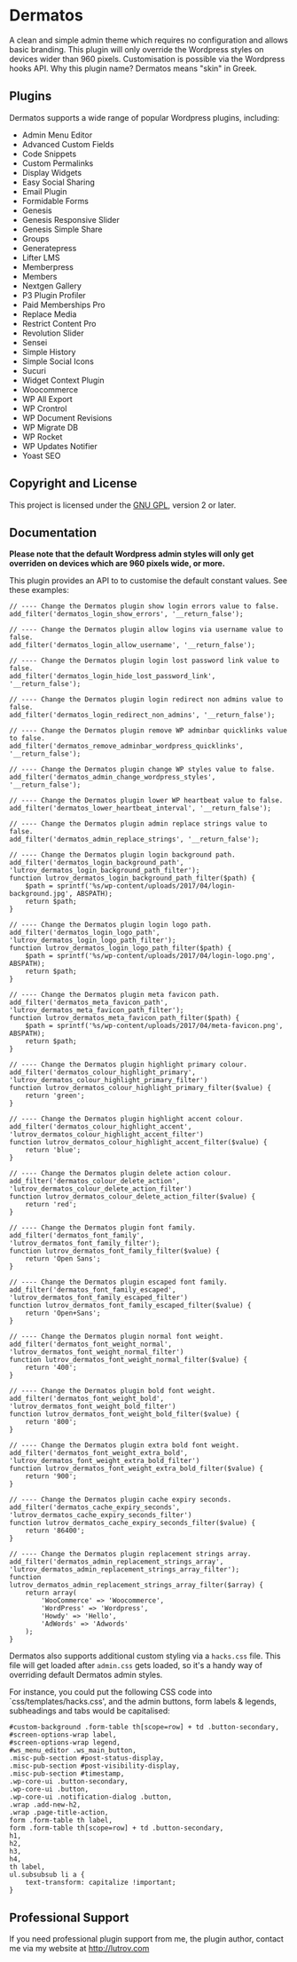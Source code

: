 # Dermatos

A clean and simple admin theme which requires no configuration and allows basic branding. This plugin will only override the Wordpress styles on devices wider than 960 pixels. Customisation is possible via the Wordpress hooks API. Why this plugin name? Dermatos means "skin" in Greek.

## Plugins

Dermatos supports a wide range of popular Wordpress plugins, including:

* Admin Menu Editor
* Advanced Custom Fields
* Code Snippets
* Custom Permalinks
* Display Widgets
* Easy Social Sharing
* Email Plugin
* Formidable Forms
* Genesis
* Genesis Responsive Slider
* Genesis Simple Share
* Groups
* Generatepress
* Lifter LMS
* Memberpress
* Members
* Nextgen Gallery
* P3 Plugin Profiler
* Paid Memberships Pro
* Replace Media
* Restrict Content Pro
* Revolution Slider
* Sensei
* Simple History
* Simple Social Icons
* Sucuri
* Widget Context Plugin
* Woocommerce
* WP All Export
* WP Crontrol
* WP Document Revisions
* WP Migrate DB
* WP Rocket
* WP Updates Notifier
* Yoast SEO

## Copyright and License

This project is licensed under the [GNU GPL](http://www.gnu.org/licenses/old-licenses/gpl-2.0.html), version 2 or later.

## Documentation

__Please note that the default Wordpress admin styles will only get overriden on devices which are 960 pixels wide, or more.__

This plugin provides an API to to customise the default constant values. See these examples:

	// ---- Change the Dermatos plugin show login errors value to false.
	add_filter('dermatos_login_show_errors', '__return_false');

	// ---- Change the Dermatos plugin allow logins via username value to false.
	add_filter('dermatos_login_allow_username', '__return_false');

	// ---- Change the Dermatos plugin login lost password link value to false.
	add_filter('dermatos_login_hide_lost_password_link', '__return_false');

	// ---- Change the Dermatos plugin login redirect non admins value to false.
	add_filter('dermatos_login_redirect_non_admins', '__return_false');

	// ---- Change the Dermatos plugin remove WP adminbar quicklinks value to false.
	add_filter('dermatos_remove_adminbar_wordpress_quicklinks', '__return_false');

	// ---- Change the Dermatos plugin change WP styles value to false.
	add_filter('dermatos_admin_change_wordpress_styles', '__return_false');

	// ---- Change the Dermatos plugin lower WP heartbeat value to false.
	add_filter('dermatos_lower_heartbeat_interval', '__return_false');

	// ---- Change the Dermatos plugin admin replace strings value to false.
	add_filter('dermatos_admin_replace_strings', '__return_false');

	// ---- Change the Dermatos plugin login background path.
	add_filter('dermatos_login_background_path', 'lutrov_dermatos_login_background_path_filter');
	function lutrov_dermatos_login_background_path_filter($path) {
		$path = sprintf('%s/wp-content/uploads/2017/04/login-background.jpg', ABSPATH);
		return $path;
	}

	// ---- Change the Dermatos plugin login logo path.
	add_filter('dermatos_login_logo_path', 'lutrov_dermatos_login_logo_path_filter');
	function lutrov_dermatos_login_logo_path_filter($path) {
		$path = sprintf('%s/wp-content/uploads/2017/04/login-logo.png', ABSPATH);
		return $path;
	}

	// ---- Change the Dermatos plugin meta favicon path.
	add_filter('dermatos_meta_favicon_path', 'lutrov_dermatos_meta_favicon_path_filter');
	function lutrov_dermatos_meta_favicon_path_filter($path) {
		$path = sprintf('%s/wp-content/uploads/2017/04/meta-favicon.png', ABSPATH);
		return $path;
	}

	// ---- Change the Dermatos plugin highlight primary colour.
	add_filter('dermatos_colour_highlight_primary', 'lutrov_dermatos_colour_highlight_primary_filter')
	function lutrov_dermatos_colour_highlight_primary_filter($value) {
		return 'green';
	}

	// ---- Change the Dermatos plugin highlight accent colour.
	add_filter('dermatos_colour_highlight_accent', 'lutrov_dermatos_colour_highlight_accent_filter')
	function lutrov_dermatos_colour_highlight_accent_filter($value) {
		return 'blue';
	}

	// ---- Change the Dermatos plugin delete action colour.
	add_filter('dermatos_colour_delete_action', 'lutrov_dermatos_colour_delete_action_filter')
	function lutrov_dermatos_colour_delete_action_filter($value) {
		return 'red';
	}

	// ---- Change the Dermatos plugin font family.
	add_filter('dermatos_font_family', 'lutrov_dermatos_font_family_filter');
	function lutrov_dermatos_font_family_filter($value) {
		return 'Open Sans';
	}

	// ---- Change the Dermatos plugin escaped font family.
	add_filter('dermatos_font_family_escaped', 'lutrov_dermatos_font_family_escaped_filter')
	function lutrov_dermatos_font_family_escaped_filter($value) {
		return 'Open+Sans';
	}

	// ---- Change the Dermatos plugin normal font weight.	
	add_filter('dermatos_font_weight_normal', 'lutrov_dermatos_font_weight_normal_filter')
	function lutrov_dermatos_font_weight_normal_filter($value) {
		return '400';
	}

	// ---- Change the Dermatos plugin bold font weight.	
	add_filter('dermatos_font_weight_bold', 'lutrov_dermatos_font_weight_bold_filter')
	function lutrov_dermatos_font_weight_bold_filter($value) {
		return '800';
	}

	// ---- Change the Dermatos plugin extra bold font weight.	
	add_filter('dermatos_font_weight_extra_bold', 'lutrov_dermatos_font_weight_extra_bold_filter')
	function lutrov_dermatos_font_weight_extra_bold_filter($value) {
		return '900';
	}

	// ---- Change the Dermatos plugin cache expiry seconds.
	add_filter('dermatos_cache_expiry_seconds', 'lutrov_dermatos_cache_expiry_seconds_filter')
	function lutrov_dermatos_cache_expiry_seconds_filter($value) {
		return '86400';
	}

	// ---- Change the Dermatos plugin replacement strings array.
	add_filter('dermatos_admin_replacement_strings_array', 'lutrov_dermatos_admin_replacement_strings_array_filter');
	function lutrov_dermatos_admin_replacement_strings_array_filter($array) {
		return array(
			'WooCommerce' => 'Woocommerce',
			'WordPress' => 'Wordpress',
			'Howdy' => 'Hello',
			'AdWords' => 'Adwords'
		);
	}

Dermatos also supports additional custom styling via a `hacks.css` file. This file will get loaded after `admin.css` gets loaded, so it's a handy way of overriding default Dermatos admin styles.

For instance, you could put the following CSS code into `css/templates/hacks.css', and the admin buttons, form labels & legends, subheadings and tabs would be capitalised:

	#custom-background .form-table th[scope=row] + td .button-secondary,
	#screen-options-wrap label,
	#screen-options-wrap legend,
	#ws_menu_editor .ws_main_button,
	.misc-pub-section #post-status-display,
	.misc-pub-section #post-visibility-display,
	.misc-pub-section #timestamp,
	.wp-core-ui .button-secondary,
	.wp-core-ui .button,
	.wp-core-ui .notification-dialog .button,
	.wrap .add-new-h2,
	.wrap .page-title-action,
	form .form-table th label,
	form .form-table th[scope=row] + td .button-secondary,
	h1,
	h2,
	h3,
	h4,
	th label,
	ul.subsubsub li a {
		text-transform: capitalize !important;
	}

## Professional Support

If you need professional plugin support from me, the plugin author, contact me via my website at http://lutrov.com
